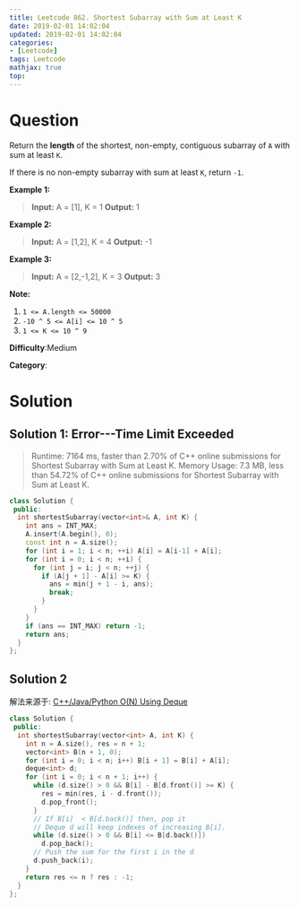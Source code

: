```yaml
---
title: Leetcode 862. Shortest Subarray with Sum at Least K
date: 2019-02-01 14:02:04
updated: 2019-02-01 14:02:04
categories: 
- [Leetcode]
tags: Leetcode
mathjax: true
top:
---
```


# Question

Return the  **length**  of the shortest, non-empty, contiguous subarray of  `A`  with sum at least  `K`.

If there is no non-empty subarray with sum at least  `K`, return  `-1`.

**Example 1:**

> **Input:** A = [1], K = 1
> **Output:** 1

**Example 2:**

> **Input:** A = [1,2], K = 4
> **Output:** -1

**Example 3:**

> **Input:** A = [2,-1,2], K = 3
> **Output:** 3

**Note:**

1. `1 <= A.length <= 50000`
2. `-10 ^ 5 <= A[i] <= 10 ^ 5`
3. `1 <= K <= 10 ^ 9`
  
**Difficulty**:Medium

**Category**:

<!-- more -->

# Solution

## Solution 1: Error---Time Limit Exceeded

> Runtime: 7164 ms, faster than 2.70% of C++ online submissions for Shortest Subarray with Sum at Least K.
> Memory Usage: 7.3 MB, less than 54.72% of C++ online submissions for Shortest Subarray with Sum at Least K.

```cpp
class Solution {
 public:
  int shortestSubarray(vector<int>& A, int K) {
    int ans = INT_MAX;
    A.insert(A.begin(), 0);
    const int n = A.size();
    for (int i = 1; i < n; ++i) A[i] = A[i-1] + A[i];
    for (int i = 0; i < n; ++i) {
      for (int j = i; j < n; ++j) {
        if (A[j + 1] - A[i] >= K) {
          ans = min(j + 1 - i, ans);
          break;
        }
      }
    }
    if (ans == INT_MAX) return -1;
    return ans;
  }
};
```

## Solution 2

<!-- TODO: Understand this solution -->

解法来源于: [C++/Java/Python O(N) Using Deque](https://leetcode.com/problems/shortest-subarray-with-sum-at-least-k/discuss/143726/C%2B%2BJavaPython-O(N)-Using-Deque)

```cpp
class Solution {
 public:
  int shortestSubarray(vector<int> A, int K) {
    int n = A.size(), res = n + 1;
    vector<int> B(n + 1, 0);
    for (int i = 0; i < n; i++) B[i + 1] = B[i] + A[i];
    deque<int> d;
    for (int i = 0; i < n + 1; i++) {
      while (d.size() > 0 && B[i] - B[d.front()] >= K) {
        res = min(res, i - d.front());
        d.pop_front();
      }
      // If B[i]  < B[d.back()] then, pop it
      // Deque d will keep indexes of increasing B[i].
      while (d.size() > 0 && B[i] <= B[d.back()]) 
        d.pop_back();
      // Push the sum for the first i in the d
      d.push_back(i);
    }
    return res <= n ? res : -1;
  }
};
```